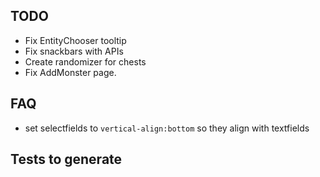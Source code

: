 ## TODO

* Fix EntityChooser tooltip
* Fix snackbars with APIs
* Create randomizer for chests
* Fix AddMonster page.

## FAQ

* set selectfields to `vertical-align:bottom` so they align with textfields


## Tests to generate



